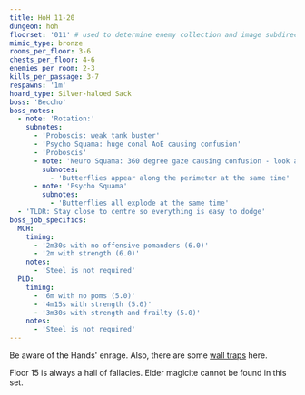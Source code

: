 ```yaml
---
title: HoH 11-20
dungeon: hoh
floorset: '011' # used to determine enemy collection and image subdirectory
mimic_type: bronze
rooms_per_floor: 3-6
chests_per_floor: 4-6
enemies_per_room: 2-3
kills_per_passage: 3-7
respawns: '1m'
hoard_type: Silver-haloed Sack
boss: 'Beccho'
boss_notes:
  - note: 'Rotation:'
    subnotes:
      - 'Proboscis: weak tank buster'
      - 'Psycho Squama: huge conal AoE causing confusion'
      - 'Proboscis'
      - note: 'Neuro Squama: 360 degree gaze causing confusion - look away!'
        subnotes:
          - 'Butterflies appear along the perimeter at the same time'
      - note: 'Psycho Squama'
        subnotes:
          - 'Butterflies all explode at the same time'
  - 'TLDR: Stay close to centre so everything is easy to dodge'
boss_job_specifics:
  MCH:
    timing:
      - '2m30s with no offensive pomanders (6.0)'
      - '2m with strength (6.0)'
    notes:
      - 'Steel is not required'
  PLD:
    timing:
      - '6m with no poms (5.0)'
      - '4m15s with strength (5.0)'
      - '3m30s with strength and frailty (5.0)'
    notes:
      - 'Steel is not required'
---
```


Be aware of the Hands' enrage. Also, there are some
[wall traps](/wall_traps.html#hoh-1-19) here.

Floor 15 is always a hall of fallacies. Elder magicite cannot be found in this
set.
